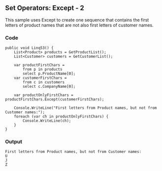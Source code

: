 ## Set Operators: Except - 2 ##

This sample uses Except to create one sequence that contains the first letters of product names that are not also first letters of customer names.

### Code ###

```
public void Linq53() {
    List<Product> products = GetProductList();
    List<Customer> customers = GetCustomerList();
    
    var productFirstChars =
        from p in products
        select p.ProductName[0];
    var customerFirstChars =
        from c in customers
        select c.CompanyName[0];
    
    var productOnlyFirstChars = productFirstChars.Except(customerFirstChars);
    
    Console.WriteLine("First letters from Product names, but not from Customer names:");
    foreach (var ch in productOnlyFirstChars) {
        Console.WriteLine(ch);
    }
}

```

### Output ###

```
First letters from Product names, but not from Customer names:
U
J
Z
```
